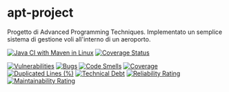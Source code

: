 # apt-project
Progetto di Advanced Programming Techniques. Implementato un semplice sistema di gestione voli all'interno di un aeroporto.

[![Java CI with Maven in Linux](https://github.com/matteoluddi/apt-project/actions/workflows/maven.yml/badge.svg)](https://github.com/matteoluddi/apt-project/actions/workflows/maven.yml)
[![Coverage Status](https://coveralls.io/repos/github/matteoluddi/apt-project/badge.svg?branch=main)](https://coveralls.io/github/matteoluddi/apt-project?branch=main)

[![Vulnerabilities](https://sonarcloud.io/api/project_badges/measure?project=matteoluddi_apt-project2&metric=vulnerabilities)](https://sonarcloud.io/summary/new_code?id=matteoluddi_apt-project2)
[![Bugs](https://sonarcloud.io/api/project_badges/measure?project=matteoluddi_apt-project2&metric=bugs)](https://sonarcloud.io/summary/new_code?id=matteoluddi_apt-project2)
[![Code Smells](https://sonarcloud.io/api/project_badges/measure?project=matteoluddi_apt-project2&metric=code_smells)](https://sonarcloud.io/summary/new_code?id=matteoluddi_apt-project2)
[![Coverage](https://sonarcloud.io/api/project_badges/measure?project=matteoluddi_apt-project2&metric=coverage)](https://sonarcloud.io/summary/new_code?id=matteoluddi_apt-project2)
[![Duplicated Lines (%)](https://sonarcloud.io/api/project_badges/measure?project=matteoluddi_apt-project2&metric=duplicated_lines_density)](https://sonarcloud.io/summary/new_code?id=matteoluddi_apt-project2)
[![Technical Debt](https://sonarcloud.io/api/project_badges/measure?project=matteoluddi_apt-project2&metric=sqale_index)](https://sonarcloud.io/summary/new_code?id=matteoluddi_apt-project2)
[![Reliability Rating](https://sonarcloud.io/api/project_badges/measure?project=matteoluddi_apt-project2&metric=reliability_rating)](https://sonarcloud.io/summary/new_code?id=matteoluddi_apt-project2)
[![Maintainability Rating](https://sonarcloud.io/api/project_badges/measure?project=matteoluddi_apt-project2&metric=sqale_rating)](https://sonarcloud.io/summary/new_code?id=matteoluddi_apt-project2)
